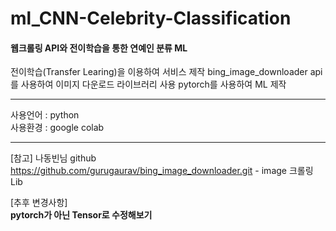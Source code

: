 # ml_CNN-Celebrity-Classification
#### 웹크롤링 API와 전이학습을 통한 연예인 분류 ML

전이학습(Transfer Learing)을 이용하여 서비스 제작 bing_image_downloader api를 사용하여 
이미지 다운로드 라이브러리 사용 pytorch를 사용하여 ML 제작

---------------------------------------

사용언어 : python<br>
사용환경 : google colab

---------------------------------------








[참고]
 나동빈님 github  
 https://github.com/gurugaurav/bing_image_downloader.git - image 크롤링 Lib

[추후 변경사항]  
**pytorch가 아닌 Tensor로 수정해보기**
